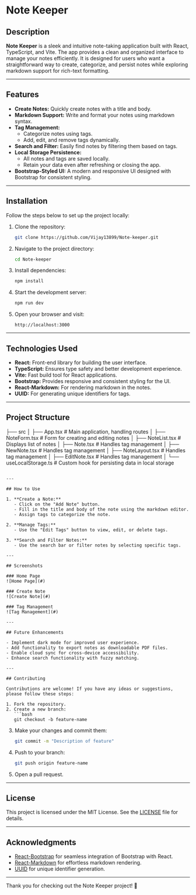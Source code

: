 # Note Keeper

## Description

**Note Keeper** is a sleek and intuitive note-taking application built with React, TypeScript, and Vite. The app provides a clean and organized interface to manage your notes efficiently. It is designed for users who want a straightforward way to create, categorize, and persist notes while exploring markdown support for rich-text formatting.

---

## Features

- **Create Notes:** Quickly create notes with a title and body.
- **Markdown Support:** Write and format your notes using markdown syntax.
- **Tag Management:**
  - Categorize notes using tags.
  - Add, edit, and remove tags dynamically.
- **Search and Filter:** Easily find notes by filtering them based on tags.
- **Local Storage Persistence:**
  - All notes and tags are saved locally.
  - Retain your data even after refreshing or closing the app.
- **Bootstrap-Styled UI:** A modern and responsive UI designed with Bootstrap for consistent styling.

---

## Installation

Follow the steps below to set up the project locally:

1. Clone the repository:
   ```bash
   git clone https://github.com/Vijay13899/Note-keeper.git
   ```

2. Navigate to the project directory:
   ```bash
   cd Note-keeper
   ```

3. Install dependencies:
   ```bash
   npm install
   ```

4. Start the development server:
   ```bash
   npm run dev
   ```

5. Open your browser and visit:
   ```
   http://localhost:3000
   ```

---

## Technologies Used

- **React:** Front-end library for building the user interface.
- **TypeScript:** Ensures type safety and better development experience.
- **Vite:** Fast build tool for React applications.
- **Bootstrap:** Provides responsive and consistent styling for the UI.
- **React-Markdown:** For rendering markdown in the notes.
- **UUID:** For generating unique identifiers for tags.

---

## Project Structure

├── src
│   ├── App.tsx          # Main application, handling routes
│   ├── NoteForm.tsx     # Form for creating and editing notes
│   ├── NoteList.tsx     # Displays list of notes
│   ├── Note.tsx         # Handles tag management
│   ├── NewNote.tsx      # Handles tag management
│   ├── NoteLayout.tsx   # Handles tag management
│   ├── EditNote.tsx   # Handles tag management
│   └── useLocalStorage.ts # Custom hook for persisting data in local storage
```

---

## How to Use

1. **Create a Note:**
   - Click on the "Add Note" button.
   - Fill in the title and body of the note using the markdown editor.
   - Assign tags to categorize the note.

2. **Manage Tags:**
   - Use the "Edit Tags" button to view, edit, or delete tags.

3. **Search and Filter Notes:**
   - Use the search bar or filter notes by selecting specific tags.

---

## Screenshots

### Home Page
![Home Page](#)

### Create Note
![Create Note](#)

### Tag Management
![Tag Management](#)

---

## Future Enhancements

- Implement dark mode for improved user experience.
- Add functionality to export notes as downloadable PDF files.
- Enable cloud sync for cross-device accessibility.
- Enhance search functionality with fuzzy matching.

---

## Contributing

Contributions are welcome! If you have any ideas or suggestions, please follow these steps:

1. Fork the repository.
2. Create a new branch:
   ```bash
   git checkout -b feature-name
   ```
3. Make your changes and commit them:
   ```bash
   git commit -m "Description of feature"
   ```
4. Push to your branch:
   ```bash
   git push origin feature-name
   ```
5. Open a pull request.

---

## License

This project is licensed under the MIT License. See the [LICENSE](LICENSE) file for details.

---

## Acknowledgments

- [React-Bootstrap](https://react-bootstrap.github.io/) for seamless integration of Bootstrap with React.
- [React-Markdown](https://github.com/remarkjs/react-markdown) for effortless markdown rendering.
- [UUID](https://github.com/uuidjs/uuid) for unique identifier generation.

---

Thank you for checking out the Note Keeper project! 🚀
